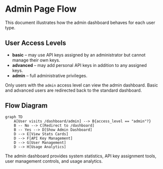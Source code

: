 # Admin Page Flow

This document illustrates how the admin dashboard behaves for each user type.

## User Access Levels
- **basic** – may use API keys assigned by an administrator but cannot manage their own keys.
- **advanced** – may add personal API keys in addition to any assigned keys.
- **admin** – full administrative privileges.

Only users with the `admin` access level can view the admin dashboard. Basic and advanced users are redirected back to the standard dashboard.

## Flow Diagram

```mermaid
graph TD
    A[User visits /dashboard/admin] --> B{access_level == "admin"?}
    B -- No --> C[Redirect to /dashboard]
    B -- Yes --> D[Show Admin Dashboard]
    D --> E[View Stats Cards]
    D --> F[API Key Management]
    D --> G[User Management]
    D --> H[Usage Analytics]
```

The admin dashboard provides system statistics, API key assignment tools, user management controls, and usage analytics.
